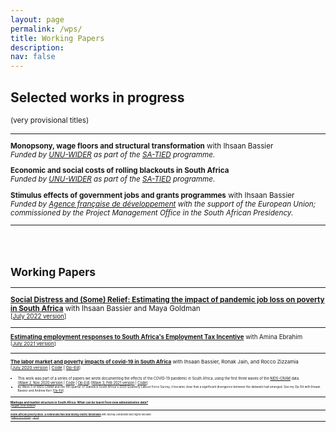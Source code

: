 ```yaml
---
layout: page
permalink: /wps/
title: Working Papers
description:
nav: false
---
```


## Selected works in progress
<small>(very provisional titles)

* * *

**Monopsony, wage floors and structural transformation** with Ihsaan Bassier  
*Funded by [UNU-WIDER](https://www.wider.unu.edu/) as part of the [SA-TIED](https://sa-tied.wider.unu.edu/) programme.*

**Economic and social costs of rolling blackouts in South Africa**  
*Funded by [UNU-WIDER](https://www.wider.unu.edu/) as part of the [SA-TIED](https://sa-tied.wider.unu.edu/) programme.*

**Stimulus effects of government jobs and grants programmes** with Ihsaan Bassier  
*Funded by [Agence française de développement](https://www.afd.fr/en) with the support of the European Union; commissioned by the Project Management Office in the South African Presidency.*

* * *

<br/><br/>

## Working Papers

* * *

[**Social Distress and (Some) Relief: Estimating the impact of pandemic job loss on poverty in South Africa**](https://www.wider.unu.edu/sites/default/files/Publications/Working-paper/PDF/wp2022-80-social-distress-relief-impact-pandemic-job-loss-poverty-South-Africa.pdf)
with Ihsaan Bassier and Maya Goldman  
<small>[[July 2022 version](https://www.wider.unu.edu/sites/default/files/Publications/Working-paper/PDF/wp2022-80-social-distress-relief-impact-pandemic-job-loss-poverty-South-Africa.pdf)<!--- | [Code and Datasets](/datasets)-->]

* * *

[**Estimating employment responses to South Africa's Employment Tax Incentive**](https://doi.org/10.35188/UNU-WIDER/2021/058-0) with Amina Ebrahim  
<small>[[July 2021 version](https://doi.org/10.35188/UNU-WIDER/2021/058-0)]

* * *

[**The labor market and poverty impacts of covid-19 in South Africa**](https://www.opensaldru.uct.ac.za/handle/11090/980) with Ihsaan Bassier, Ronak Jain, and Rocco Zizzamia  
<small>[[July 2020 version](https://www.opensaldru.uct.ac.za/handle/11090/980) | [Code](https://cramsurvey.org/wp-content/uploads/2020/07/5.-Jain_Do-Files.zip) | [Op-Ed](https://www.businesslive.co.za/fm/features/2020-07-15-distress-grant-misses-the-mark/)]
* <small>This work was part of a series of papers we wrote documenting the effects of the COVID-19 pandemic in South Africa, using the first three waves of the [NIDS-CRAM](https://cramsurvey.org/) data.  
[[Wave 2, Nov 2020 version](https://www.opensaldru.uct.ac.za/handle/11090/995) | [Code](https://cramsurvey.org/wp-content/uploads/2020/09/8.-Jain.zip) | [Op-Ed](https://www.dailymaverick.co.za/article/2020-09-30-covid-19-job-losses-persist-but-grants-cushion-the-blow/)]
[[Wave 3, Feb 2021 version](https://cramsurvey.org/wp-content/uploads/2021/02/2.-Bassier-I.-Budlender-J.-Zizzamia-R.-2021-The-labour-market-impact-of-COVID-19-.pdf) | [Code](https://cramsurvey.org/wp-content/uploads/2021/02/2.-Bassier_Do-files.zip)]
* <small>By Wave 3 of NIDS-CRAM and the 4th quarter of Statistics South Africa's 2020 Quarterly Labour Force Survey, it became clear that a significant divergence between the datasets had emerged.
See my Op-Ed with Ihsaan Bassier and Andrew Kerr [[Op-Ed](https://www.dailymaverick.co.za/article/2021-02-25-why-the-employment-numbers-differ-so-vastly-in-the-quarterly-labour-force-survey-and-nids-cram/)].

* * *

[**Markups and market structure in South Africa: What can be learnt from new administrative data?**](https://doi.org/10.35188/UNU-WIDER/2019/692-0)  
<small>[[August 2019 version](https://doi.org/10.35188/UNU-WIDER/2019/692-0)]

* * *

[**South African poverty lines: A review and two new money-metric thresholds**](https://www.opensaldru.uct.ac.za/bitstream/handle/11090/784/2015_151_Saldruwp.pdf?sequence=1) with Murray Leibbrandt and Ingrid Woolard  
<small>[[August 2015 version](https://www.opensaldru.uct.ac.za/bitstream/handle/11090/784/2015_151_Saldruwp.pdf?sequence=1) | [Op-Ed](https://theconversation.com/how-current-measures-underestimate-the-level-of-poverty-in-south-africa-46704)]

* * *

